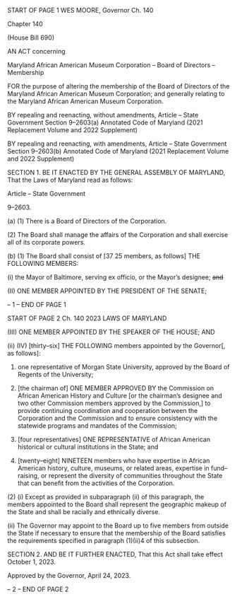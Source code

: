 START OF PAGE 1
WES MOORE, Governor Ch. 140

Chapter 140

(House Bill 690)

AN ACT concerning

Maryland African American Museum Corporation – Board of Directors
– Membership

FOR the purpose of altering the membership of the Board of Directors of the Maryland
African American Museum Corporation; and generally relating to the Maryland
African American Museum Corporation.

BY repealing and reenacting, without amendments,
Article – State Government
Section 9–2603(a)
Annotated Code of Maryland
(2021 Replacement Volume and 2022 Supplement)

BY repealing and reenacting, with amendments,
Article – State Government
Section 9–2603(b)
Annotated Code of Maryland
(2021 Replacement Volume and 2022 Supplement)

SECTION 1. BE IT ENACTED BY THE GENERAL ASSEMBLY OF MARYLAND,
That the Laws of Maryland read as follows:

Article – State Government

9–2603.

(a) (1) There is a Board of Directors of the Corporation.

(2) The Board shall manage the affairs of the Corporation and shall
exercise all of its corporate powers.

(b) (1) The Board shall consist of [37 25 members, as follows] THE
FOLLOWING MEMBERS:

(i) the Mayor of Baltimore, serving ex officio, or the Mayor’s
designee; ~~and~~

(II) ONE MEMBER APPOINTED BY THE PRESIDENT OF THE
SENATE;

– 1 –
END OF PAGE 1

START OF PAGE 2
Ch. 140 2023 LAWS OF MARYLAND

(III) ONE MEMBER APPOINTED BY THE SPEAKER OF THE HOUSE;
AND

(ii) (IV) [thirty–six] THE FOLLOWING members appointed by the
Governor[, as follows]:

1. one representative of Morgan State University, approved
by the Board of Regents of the University;

2. [the chairman of] ONE MEMBER APPROVED BY the
Commission on African American History and Culture [or the chairman’s designee and two
other Commission members approved by the Commission,] to provide continuing
coordination and cooperation between the Corporation and the Commission and to ensure
consistency with the statewide programs and mandates of the Commission;

3. [four representatives] ONE REPRESENTATIVE of African
American historical or cultural institutions in the State; and

4. [twenty–eight] NINETEEN members who have expertise
in African American history, culture, museums, or related areas, expertise in fund–raising,
or represent the diversity of communities throughout the State that can benefit from the
activities of the Corporation.

(2) (i) Except as provided in subparagraph (ii) of this paragraph, the
members appointed to the Board shall represent the geographic makeup of the State and
shall be racially and ethnically diverse.

(ii) The Governor may appoint to the Board up to five members from
outside the State if necessary to ensure that the membership of the Board satisfies the
requirements specified in paragraph (1)(ii)4 of this subsection.

SECTION 2. AND BE IT FURTHER ENACTED, That this Act shall take effect
October 1, 2023.

Approved by the Governor, April 24, 2023.

– 2 –
END OF PAGE 2